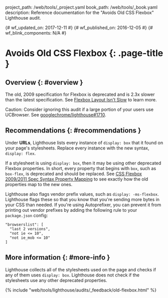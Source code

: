 project_path: /web/tools/_project.yaml
book_path: /web/tools/_book.yaml
description: Reference documentation for the "Avoids Old CSS Flexbox" Lighthouse audit.

{# wf_updated_on: 2017-12-11 #}
{# wf_published_on: 2016-12-05 #}
{# wf_blink_components: N/A #}

# Avoids Old CSS Flexbox  {: .page-title }

## Overview {: #overview }

The old, 2009 specification for Flexbox is deprecated and is 2.3x slower
than the latest specification. See [Flexbox Layout Isn't Slow][slow] to learn
more.

Caution: Consider ignoring this audit if a large portion of your users use
UCBrowser. See [googlechrome/lighthouse#1710][uc].

[uc]: https://github.com/GoogleChrome/lighthouse/issues/1710#issuecomment-294470505

[slow]: /web/updates/2013/10/Flexbox-layout-isn-t-slow

## Recommendations {: #recommendations }

Under **URLs**, Lighthouse lists every instance of `display: box` that it found
on your page's stylesheets. Replace every instance with the new syntax,
`display: flex`.

If a stylesheet is using `display: box`, then it may be using other deprecated
Flexbox properties. In short, every property that begins with `box`,
such as `box-flex`, is deprecated and should be replaced. See
[CSS Flexbox 2009/2011 Spec Syntax Property Mapping][map] to see exactly how the
old properties map to the new ones.

Lighthouse also flags vendor prefix values, such as `display: -ms-flexbox`.
Lighthouse flags these so that you know that you're sending more bytes in
your CSS than needed. If you're using Autoprefixer, you can prevent it
from printing out vendor prefixes by adding the following rule to your
`package.json` config:

    "browserslist": [
      "last 2 versions",
      "not ie <= 10",
      "not ie_mob <= 10"
    ]

[map]: https://wiki.csswg.org/spec/flexbox-2009-2011-spec-property-mapping

## More information {: #more-info }

Lighthouse collects all of the stylesheets used on the page and checks if any of
them uses `display: box`. Lighthouse does not check if the stylesheets use any
other deprecated properties.


{% include "web/tools/lighthouse/audits/_feedback/old-flexbox.html" %}

